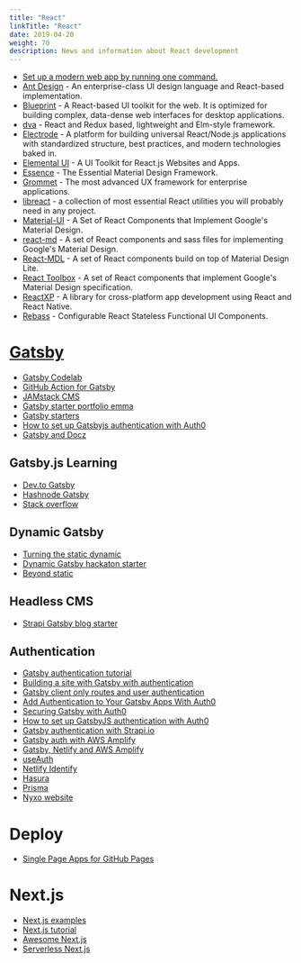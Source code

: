 ```yaml
---
title: "React"
linkTitle: "React"
date: 2019-04-20
weight: 70
description: News and information about React development
---
```


- [Set up a modern web app by running one command.](https://create-react-app.dev/)
- [Ant Design](https://ant.design/docs/react/introduce) - An enterprise-class UI design language and React-based implementation.
- [Blueprint](http://blueprintjs.com/) - A React-based UI toolkit for the web. It is optimized for building complex, data-dense web interfaces for desktop applications.
- [dva](https://github.com/dvajs/dva) - React and Redux based, lightweight and Elm-style framework.
- [Electrode](http://www.electrode.io/) - A platform for building universal React/Node.js applications with standardized structure, best practices, and modern technologies baked in.
- [Elemental UI](http://elemental-ui.com/) - A UI Toolkit for React.js Websites and Apps.
- [Essence](http://getessence.io) - The Essential Material Design Framework.
- [Grommet](http://grommet.github.io/) - The most advanced UX framework for enterprise applications.
- [libreact](https://github.com/streamich/libreact) - a collection of most essential React utilities you will probably need in any project.
- [Material-UI](http://www.material-ui.com/) - A Set of React Components that Implement Google's Material Design.
- [react-md](http://react-md.mlaursen.com/) - A set of React components and sass files for implementing Google's Material Design.
- [React-MDL](https://react-mdl.github.io/react-mdl/) - A set of React components build on top of Material Design Lite.
- [React Toolbox](http://react-toolbox.com) - A set of React components that implement Google's Material Design specification.
- [ReactXP](https://microsoft.github.io/reactxp/) - A library for cross-platform app development using React and React Native.
- [Rebass](http://jxnblk.com/rebass/) - Configurable React Stateless Functional UI Components.

# [Gatsby](https://www.gatsbyjs.com/get-started)
* [Gatsby Codelab](https://github.com/Neha/gatsbyjs-codelab)
* [GitHub Action for Gatsby](https://github.com/himalay/himalay.github.io/blob/develop/.github/workflows/workflow.yml)
* [JAMstack CMS](https://www.jamstackcms.io/)
* [Gatsby starter portfolio emma](https://github.com/LekoArts/gatsby-starter-portfolio-emma)
* [Gatsby starters](https://awesomeopensource.com/projects/gatsby-starter)
* [How to set up Gatsbyjs authentication with Auth0](https://www.freecodecamp.org/news/how-to-set-up-gatsbyjs-authentication-with-auth0-d07abdd5a4f4/)
* [Gatsby and Docz](https://github.com/doczjs/docz/tree/master/core/gatsby-theme-docz)

## Gatsby.js Learning
* [Dev.to Gatsby](https://dev.to/t/gatsby)
* [Hashnode Gatsby](https://hashnode.com/n/gatsby)
* [Stack overflow](https://stackoverflow.com/questions/tagged/gatsby)

## Dynamic Gatsby
* [Turning the static dynamic](https://www.gatsbyjs.org/blog/2018-12-17-turning-the-static-dynamic/)
* [Dynamic Gatsby hackaton starter](https://github.com/sw-yx/jamstack-hackathon-starter)
* [Beyond static](https://www.youtube.com/watch?v=zeVC-gD3u7M)

## Headless CMS
* [Strapi Gatsby blog starter](https://strapi.io/blog/strapi-starter-gatsby-blog-v2)

## Authentication
* [Gatsby authentication tutorial](https://www.gatsbyjs.org/tutorial/authentication-tutorial/)
* [Building a site with Gatsby with authentication](https://www.gatsbyjs.org/docs/building-a-site-with-authentication/)
* [Gatsby client only routes and user authentication](https://www.gatsbyjs.org/docs/client-only-routes-and-user-authentication/)
* [Add Authentication to Your Gatsby Apps With Auth0](https://www.gatsbyjs.org/blog/2019-03-21-add-auth0-to-gatsby-livestream/)
* [Securing Gatsby with Auth0](https://auth0.com/blog/securing-gatsby-with-auth0/)
* [How to set up GatsbyJS authentication with Auth0](https://www.freecodecamp.org/news/how-to-set-up-gatsbyjs-authentication-with-auth0-d07abdd5a4f4/)
* [Gatsby authentication with Strapi.io](https://hashinteractive.com/blog/gatsby-authentication-with-strapi-io/)
* [Gatsby auth with AWS Amplify](https://dev.to/olegchursin/gatsby-auth-with-aws-amplify-pfa)
* [Gatsby, Netlify and AWS Amplify](https://nyxo.app/gatsby-netlify-amplify-part-1)
* [useAuth](https://github.com/Swizec/useAuth)
* [Netlify Identify](https://github.com/sw-yx/jamstack-hackathon-starter/)
* [Hasura](https://hasura.io/)
* [Prisma](https://www.prisma.io/)
* [Nyxo website](https://github.com/hello-nyxo/nyxo-website)

# Deploy

* [Single Page Apps for GitHub Pages](https://github.com/rafgraph/spa-github-pages)

# Next.js

* [Next.js examples](https://github.com/vercel/next.js/tree/master/examples)
* [Next.js tutorial](https://www.netlify.com/blog/2020/05/04/building-a-markdown-blog-with-next-9.4-and-netlify/)
* [Awesome Next.js](https://github.com/unicodeveloper/awesome-nextjs)
* [Serverless Next.js](https://github.com/serverless-nextjs/serverless-next.js)

